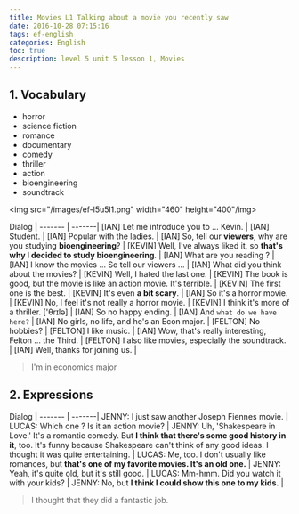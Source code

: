 ```yaml
---
title: Movies L1 Talking about a movie you recently saw
date: 2016-10-28 07:15:16
tags: ef-english
categories: English
toc: true
description: level 5 unit 5 lesson 1, Movies
---
```


## 1. Vocabulary

- horror
- science fiction
- romance
- documentary
- comedy
- thriller
- action
- bioengineering
- soundtrack

<img src="/images/ef-l5u5l1.png" width="460" height="400"/img>

Dialog |
------- | -------|
[IAN] Let me introduce you to ... Kevin. |
[IAN] Student. |
[IAN] Popular with the ladies. |
[IAN] So, tell our **viewers**, why are you studying **bioengineering**? |
[KEVIN] Well, I've always liked it, so **that's why I decided to study bioengineering**. |
[IAN] What are you reading ? |
[IAN] I know the movies ... So tell our viewers ... |
[IAN] What did you think about the movies? |
[KEVIN] Well, I hated the last one. |
[KEVIN] The book is good, but the movie is like an action movie. It's terrible. |
[KEVIN] The first one is the best. |
[KEVIN] It's even **a bit scary**. |
[IAN] So it's a horror movie. |
[KEVIN] No, I feel it's not really a horror movie. |
[KEVIN] I think it's more of a thriller. ['θrɪlə] |
[IAN] So no happy ending. |
[IAN] And `what do we have here?` |
[IAN] No girls, no life, and he's an Econ major. |
[FELTON] No hobbies? |
[FELTON] I like music. |
[IAN] Wow, that's really interesting, Felton ... the Third. |
[FELTON] I also like movies, especially the soundtrack. |
[IAN] Well, thanks for joining us. |

> I'm in economics major

## 2. Expressions

Dialog |
------- | -------|
JENNY: I just saw another Joseph Fiennes movie. |
LUCAS: Which one  ? Is it an action movie? |
JENNY: Uh, 'Shakespeare in Love.' It's a romantic comedy. But **I think that there's some good history in it**, too. It's funny because Shakespeare can't think of any good ideas. I thought it was quite entertaining. |
LUCAS: Me, too. I don't usually like romances, but **that's one of my favorite movies. It's an old one.** |
JENNY: Yeah, it's quite old, but it's still good. |
LUCAS: Mm-hmm. Did you watch it with your kids? |
JENNY: No, but **I think I could show this one to my kids.** |

> I thought that they did a fantastic job.